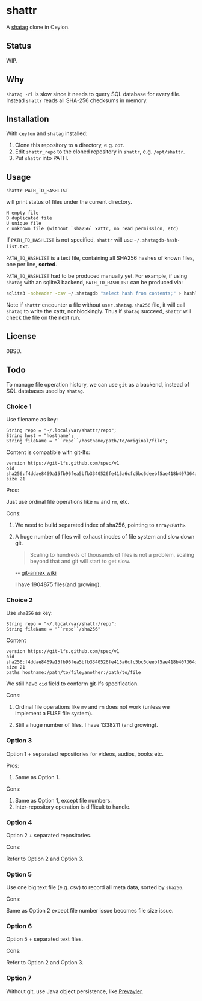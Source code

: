 shattr
========

A [shatag][] clone in Ceylon.

[shatag]: https://bitbucket.org/maugier/shatag

Status
-------

WIP.

Why
----

`shatag -rl` is slow since it needs to query SQL database for every file.
Instead `shattr` reads all SHA-256 checksums in memory.

Installation
--------------

With `ceylon` and `shatag` installed:

1. Clone this repository to a directory, e.g. `opt`.
2. Edit `shattr_repo` to the cloned repository in `shattr`, e.g. `/opt/shattr`.
3. Put `shattr` into PATH.


Usage
------

    shattr PATH_TO_HASHLIST

will print status of files under the current directory.

```
N empty file
D duplicated file
U unique file
? unknown file (without `sha256` xattr, no read permission, etc)
```

If `PATH_TO_HASHLIST` is not specified,
`shattr` will use `~/.shatagdb-hash-list.txt`.

`PATH_TO_HASHLIST` is a text file,
containing all SHA256 hashes of known files, one per line, **sorted**.

`PATH_TO_HASHLIST` had to be produced manually yet.
For example, if using `shatag` with an sqlite3 backend,
`PATH_TO_HASHLIST` can be produced via:

```sh
sqlite3 -noheader -csv ~/.shatagdb "select hash from contents;" > hashlist.csv
```

Note if `shattr` encounter a file without `user.shatag.sha256` file,
it will call `shatag` to write the xattr, nonblockingly.
Thus if `shatag` succeed, `shattr` will check the file on the next run.

License
--------

0BSD.

Todo
----------

To manage file operation history, we can use `git` as a backend,
instead of SQL databases used by `shatag`.

### Choice 1

Use filename as key:

```ceylon
String repo = "~/.local/var/shattr/repo";
String host = "hostname";
String fileName = "``repo``/hostname/path/to/original/file";
```

Content is compatible with git-lfs:

```
version https://git-lfs.github.com/spec/v1
oid sha256:f4ddae8469a15fb96fea5bfb3340526fe415a6cfc5bc6deebf5ae418b407364d
size 21
```

Pros:

Just use ordinal file operations like `mv` and `rm`, etc.

Cons:

1. We need to build separated index of sha256, pointing to `Array<Path>`.

2. A huge number of files will exhaust inodes of file system and slow down git.

    > Scaling to hundreds of thousands of files is not a problem,
    > scaling beyond that and git will start to get slow.

    -- [git-annex wiki](https://git-annex.branchable.com/scalability/)

    I have 1904875 files(and growing).

### Choice 2

Use `sha256` as key:

```Ceylon
String repo = "~/.local/var/shattr/repo";
String fileName = "``repo``/sha256"
```

Content

```
version https://git-lfs.github.com/spec/v1
oid sha256:f4ddae8469a15fb96fea5bfb3340526fe415a6cfc5bc6deebf5ae418b407364d
size 21
paths hostname:/path/to/file;another:/path/to/file
```

We still have `oid` field to conform git-lfs specification.

Cons:

1. Ordinal file operations like `mv` and `rm` does not work
    (unless we implement a FUSE file system).

2. Still a huge number of files.
    I have 1338211 (and growing).

### Option 3

Option 1 + separated repositories for videos, audios, books etc.

Pros:

1. Same as Option 1.

Cons:

1. Same as Option 1, except file numbers.
2. Inter-repository operation is difficult to handle.

### Option 4

Option 2 + separated repositories.

Cons:

Refer to Option 2 and Option 3.

### Option 5

Use one big text file (e.g. csv) to record all meta data, sorted by `sha256`.

Cons:

Same as Option 2 except file number issue becomes file size issue.

### Option 6

Option 5 + separated text files.

Cons:

Refer to Option 2 and Option 3.

### Option 7

Without git, use Java  object persistence, like [Prevayler][].

[Prevayler]:http://prevayler.org/

